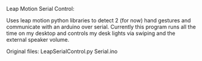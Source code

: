 Leap Motion Serial Control:

Uses leap motion python libraries to detect 2 (for now) hand gestures and communicate with an arduino over serial. Currently this program runs all the time on my desktop and controls my desk lights via swiping and the external speaker volume. 

Original files:
LeapSerialControl.py
Serial.ino

